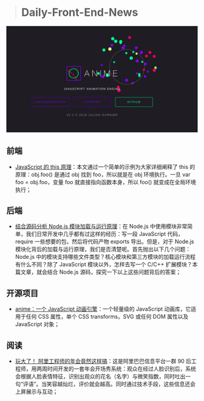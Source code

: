 
> # Daily-Front-End-News

[![anime](https://github.com/fengshangwuqi/Daily-Front-End-News/blob/master/history/2018/06/22/anime.jpg)](http://animejs.com/)

## 前端

- [JavaScript 的 this 原理](http://www.ruanyifeng.com/blog/2018/06/javascript-this.html)：本文通过一个简单的示例为大家详细阐释了 this 的原理：obj.foo() 是通过 obj 找到 foo，所以就是在 obj 环境执行。一旦 var foo = obj.foo，变量 foo 就直接指向函数本身，所以 foo() 就变成在全局环境执行；

## 后端

- [结合源码分析 Node.js 模块加载与运行原理](http://efe.baidu.com/blog/nodejs-module-analyze/)：在 Node.js 中使用模块非常简单，我们日常开发中几乎都有过这样的经历：写一段 JavaScript 代码，require 一些想要的包，然后将代码产物 exports 导出。但是，对于 Node.js 模块化背后的加载与运行原理，我们是否清楚呢。首先抛出以下几个问题：Node.js 中的模块支持哪些文件类型？核心模块和第三方模块的加载运行流程有什么不同？除了 JavaScript 模块以外，怎样去写一个 C/C++ 扩展模块？本篇文章，就会结合 Node.js 源码，探究一下以上这些问题背后的答案；

## 开源项目

- [anime：一个 JavaScript 动画引擎](http://animejs.com/)：一个轻量级的 JavaScript 动画库，它适用于任何 CSS 属性，单个 CSS transforms，SVG 或任何 DOM 属性以及 JavaScript 对象；

## 阅读

- [玩大了！ 阿里工程师的年会竟然这样搞](http://t.cn/Rrz78Nj)：这是阿里巴巴信息平台一群 90 后工程师，用两周时间开发的一套年会开场秀系统：观众在经过人脸识别后，系统会根据人脸表情特征，识别出观众的花名（名字）与微笑指数，同时吐出一句“评语”。当笑容越灿烂，评价就会越高。同时通过技术手段，这些信息还会上屏展示与互动；
